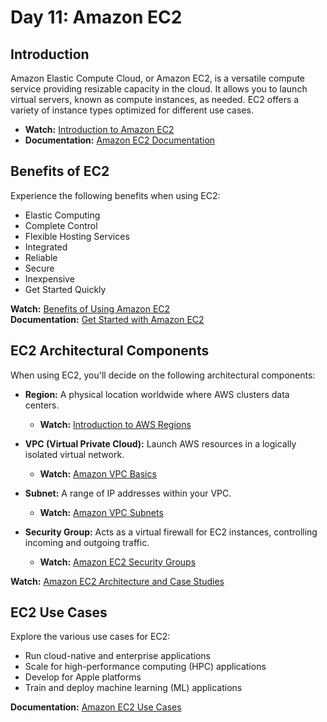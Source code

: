 # Day 11: Amazon EC2

## Introduction

Amazon Elastic Compute Cloud, or Amazon EC2, is a versatile compute service providing resizable capacity in the cloud. It allows you to launch virtual servers, known as compute instances, as needed. EC2 offers a variety of instance types optimized for different use cases.

- **Watch:** [Introduction to Amazon EC2](https://www.youtube.com/watch?v=TsRBftzZsQo)
- **Documentation:** [Amazon EC2 Documentation](https://docs.aws.amazon.com/ec2/)

## Benefits of EC2

Experience the following benefits when using EC2:

- Elastic Computing
- Complete Control
- Flexible Hosting Services
- Integrated
- Reliable
- Secure
- Inexpensive
- Get Started Quickly

 **Watch:** [Benefits of Using Amazon EC2](https://www.youtube.com/watch?v=wHdV7GVbNzw)<br>
 **Documentation:** [Get Started with Amazon EC2](https://aws.amazon.com/ec2/ec2-get-started/)

## EC2 Architectural Components

When using EC2, you'll decide on the following architectural components:

- **Region:** A physical location worldwide where AWS clusters data centers.
  - **Watch:** [Introduction to AWS Regions](https://www.youtube.com/watch?v=NNHz0h5OyU4)

- **VPC (Virtual Private Cloud):** Launch AWS resources in a logically isolated virtual network.
  - **Watch:** [Amazon VPC Basics](https://www.youtube.com/watch?v=7_NNlnH7sAg)

- **Subnet:** A range of IP addresses within your VPC.
  - **Watch:** [Amazon VPC Subnets](https://www.youtube.com/watch?v=HbTfONoekyM)

- **Security Group:** Acts as a virtual firewall for EC2 instances, controlling incoming and outgoing traffic.
  - **Watch:** [Amazon EC2 Security Groups](https://www.youtube.com/watch?v=Pa-YrTEzxZA)

 **Watch:** [Amazon EC2 Architecture and Case Studies](https://www.youtube.com/watch?v=NUFlSYMumCg)

## EC2 Use Cases

Explore the various use cases for EC2:

- Run cloud-native and enterprise applications
- Scale for high-performance computing (HPC) applications
- Develop for Apple platforms
- Train and deploy machine learning (ML) applications

 **Documentation:** [Amazon EC2 Use Cases](https://www.awsforbusiness.com/amazon-ec2-use-cases/)
